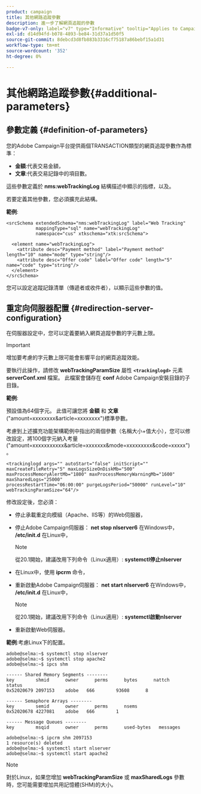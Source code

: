 ```yaml
---
product: campaign
title: 其他網路追蹤參數
description: 進一步了解網頁追蹤的參數
badge-v7-only: label="v7" type="Informative" tooltip="Applies to Campaign Classic v7 only"
exl-id: d14d94fd-b078-4893-be84-31d37a1d50f5
source-git-commit: 8debcd3d8fb883b3316cf75187a86bebf15a1d31
workflow-type: tm+mt
source-wordcount: '352'
ht-degree: 0%

---
```


# 其他網路追蹤參數{#additional-parameters}

## 參數定義 {#definition-of-parameters}

您的Adobe Campaign平台提供兩個TRANSACTION類型的網頁追蹤參數作為標準：

* **金額**:代表交易金額，
* **文章**:代表交易記錄中的項目數。

這些參數定義於 **nms:webTrackingLog** 結構描述中顯示的指標，以及。

若要定義其他參數，您必須擴充此結構。

**範例**:

```
<srcSchema extendedSchema="nms:webTrackingLog" label="Web Tracking"
           mappingType="sql" name="webTrackingLog" 
           namespace="cus" xtkschema="xtk:srcSchema">

  <element name="webTrackingLog">
    <attribute desc="Payment method" label="Payment method" length="10" name="mode" type="string"/>
    <attribute desc="Offer code" label="Offer code" length="5" name="code" type="string"/>
  </element>
</srcSchema>
```

您可以設定追蹤記錄清單（傳遞者或收件者），以顯示這些參數的值。

## 重定向伺服器配置 {#redirection-server-configuration}

在伺服器設定中，您可以定義要納入網頁追蹤參數的字元數上限。

>[!IMPORTANT]
>
>增加要考慮的字元數上限可能會影響平台的網頁追蹤效能。

要執行此操作，請修改 **webTrackingParamSize** 屬性 **`<trackinglogd>`** 元素 **serverConf.xml** 檔案。 此檔案會儲存在 **conf** Adobe Campaign安裝目錄的子目錄。

**範例**:

預設值為64個字元。 此值可讓您將 **金額** 和 **文章** (&quot;amount=xxxxxxxx&amp;article=xxxxxxxx&quot;)標準參數。

考慮到上述擴充功能架構範例中指出的兩個參數（名稱大小+值大小），您可以修改設定，將100個字元納入考量(&quot;amount=xxxxxxxxxxx&amp;article=xxxxxxx&amp;mode=xxxxxxxxx&amp;code=xxxxx&quot;)。

```
<trackinglogd args="" autoStart="false" initScript="" maxCreateFileRetry="5" maxLogsSizeOnDiskMb="500"
maxProcessMemoryAlertMb="1800" maxProcessMemoryWarningMb="1600" maxSharedLogs="25000"
processRestartTime="06:00:00" purgeLogsPeriod="50000" runLevel="10"
webTrackingParamSize="64"/>
```

修改設定後，您必須：

* 停止承載重定向模組（Apache、IIS等）的Web伺服器，
* 停止Adobe Campaign伺服器： **net stop nlserver6** 在Windows中， **/etc/init.d** 在Linux中，

   >[!NOTE]
   >
   >從20.1開始，建議改用下列命令（Linux適用）: **systemctl停止nlserver**

* 在Linux中，使用 **ipcrm** 命令，
* 重新啟動Adobe Campaign伺服器： **net start nlserver6** 在Windows中， **/etc/init.d** 在Linux中，

   >[!NOTE]
   >
   >從20.1開始，建議改用下列命令（Linux適用）: **systemctl啟動nlserver**

* 重新啟動Web伺服器。

**範例**:考慮Linux下的配置。

```
adobe@selma:~$ systemctl stop nlserver
adobe@selma:~$ systemctl stop apache2
adobe@selma:~$ ipcs shm

------ Shared Memory Segments --------
key        shmid      owner      perms      bytes      nattch     status      
0x52020679 2097153    adobe   666        93608      8                       

------ Semaphore Arrays --------
key        semid      owner      perms      nsems     
0x52020678 4227081    adobe   666        1         

------ Message Queues --------
key        msqid      owner      perms      used-bytes   messages    

adobe@selma:~$ ipcrm shm 2097153                             
1 resource(s) deleted
adobe@selma:~$ systemctl start nlserver
adobe@selma:~$ systemctl start apache2
```

>[!NOTE]
>
>對於Linux，如果您增加 **webTrackingParamSize** 或 **maxSharedLogs** 參數時，您可能需要增加共用記憶體(SHM)的大小。
